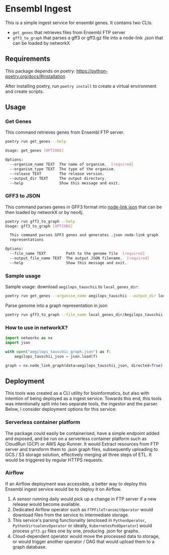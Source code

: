 # Ensembl Ingest

This is a simple ingest service for ensembl genes. It contains two CLIs:
- `get_genes` that retrieves files from Ensembl FTP server
- `gff3_to_graph` that parses a gff3 or gff3.gz file into a node-link .json that can be loaded by networkX

## Requirements

This package  depends on poetry: https://python-poetry.org/docs/#installation

After installing poetry, run `poetry install` to create a virtual environment and create scripts.

## Usage
### Get Genes

This command retrieves genes from Ensembl FTP server.

```bash
poetry run get_genes --help

Usage: get_genes [OPTIONS]

Options:
  --organism_name TEXT  The name of organism.  [required]
  --organism_type TEXT  The type of the organism.
  --release TEXT        The release version.
  --output_dir TEXT     The output directory.
  --help                Show this message and exit.
```

### GFF3 to JSON

This command parses genes in GFF3 format into [node-link json](https://networkx.org/documentation/stable/reference/readwrite/generated/networkx.readwrite.json_graph.node_link_data.html#networkx.readwrite.json_graph.node_link_data)
that can be then loaded by networkX or by neo4j.

```bash
poetry run gff3_to_graph --help                                                                                                                                           ✔  3.0.0   14:35:34 
Usage: gff3_to_graph [OPTIONS]

  This command parses GFF3 genes and generates .json node-link graph
  representations

Options:
  --file_name TEXT         Path to the genome file  [required]
  --output_file_name TEXT  The output JSON filename.  [required]
  --help                   Show this message and exit.  
```



### Sample usage

Sample usage: download `aegilops_tauschii` to `local_genes_dir`:

```bash
poetry run get_genes --organism_name aegilops_tauschii --output_dir local_genes_dir
```

Parse genome into a graph representation in json

```bash
poetry run gff3_to_graph --file_name local_genes_dir/Aegilops_tauschii.Aet_v4.0.56.gff3.gz --output_file_name aegilops_tauschii_graph.json
```

### How to use in networkX?

```python
import networkx as nx
import json

with open("aegilops_tauschii_graph.json") as f: 
    aegilops_tauschii_json = json.load(f)

graph = nx.node_link_graph(data=aegilops_tauschii_json, directed=True)
```

## Deployment

This tools was created as a CLI utility for bioinformatics, but also with intention of being deployed as a ingest service.
Towards this end, this tools was intentionally split into two separate tools, the ingestor and the parser. Below, I consider deployment options for this service:

### Serverless container platform

The package could easily be containerised, have a simple endpoint added and exposed, and be run on a serverless container platform such as CloudRun (GCP) or AWS App Runner.
It would Extract resources from FTP server and transform them to .json graph files, subsequently uploading to GCS / S3 storage solution, effectively merging all three steps of ETL.
It would be triggered by regular HTTPS requests.

### Airflow

If an Airflow deployment was accessible, a better way to deploy this Ensembl ingest service would be to deploy it on Airflow.
1. A sensor running daily would pick up a change in FTP server if a new release would become available.
2. Dedicated Airflow operator such as `FTPFileTransmitOperator` would download files from the service to intermediate storage.
3. This service's parsing functionality (enclosed in `PythonOperator`, `PythonVirtualenvOperator` or ideally, `KubernetesPodOperator`) would process `gff3.gz` files one by one, producing .json for graphs.
4. Cloud-dependent operator would move the processed data to storage, or would trigger another operator / DAG that would upload them to a graph database.

